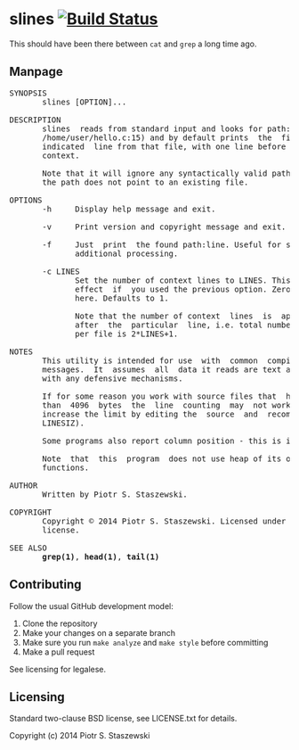 # slines [![Build Status](https://travis-ci.org/drbig/slines.svg?branch=master)](https://travis-ci.org/drbig/slines)

This should have been there between `cat` and `grep` a long time ago.

## Manpage

<PRE>
SYNOPSIS
       slines [OPTION]...

DESCRIPTION
       slines  reads from standard input and looks for path:line strings (e.g.
       /home/user/hello.c:15) and by default prints  the  file  path  and  the
       indicated  line from that file, with one line before and after that for
       context.

       Note that it will ignore any syntactically valid path:line  strings  if
       the path does not point to an existing file.

OPTIONS
       -h     Display help message and exit.

       -v     Print version and copyright message and exit.

       -f     Just  print  the found path:line. Useful for saving for later or
              additional processing.

       -c LINES
              Set the number of context lines to LINES. This obviously has  no
              effect  if  you used the previous option. Zero is a valid number
              here. Defaults to 1.

              Note that the number of context  lines  is  applied  before  and
              after  the  particular  line, i.e. total number of lines printed
              per file is 2*LINES+1.

NOTES
       This utility is intended for use  with  common  compiler/runtime  error
       messages.  It  assumes  all  data it reads are text and does not bother
       with any defensive mechanisms.

       If for some reason you work with source files that  have  lines  longer
       than  4096  bytes  the  line  counting  may  not work properly. You can
       increase the limit by editing the  source  and  recompiling  (look  for
       LINESIZ).

       Some programs also report column position - this is ignored on purpose.

       Note  that  this  program  does not use heap of its own, nor any str*()
       functions.

AUTHOR
       Written by Piotr S. Staszewski.

COPYRIGHT
       Copyright © 2014 Piotr S. Staszewski. Licensed under a  BSD  two-clause
       license.

SEE ALSO
       <B>grep(1)</B>, <B>head(1)</B>, <B>tail(1)</B>
</PRE>

## Contributing

Follow the usual GitHub development model:

1. Clone the repository
2. Make your changes on a separate branch
3. Make sure you run `make analyze` and `make style` before committing
4. Make a pull request

See licensing for legalese.

## Licensing

Standard two-clause BSD license, see LICENSE.txt for details.

Copyright (c) 2014 Piotr S. Staszewski
